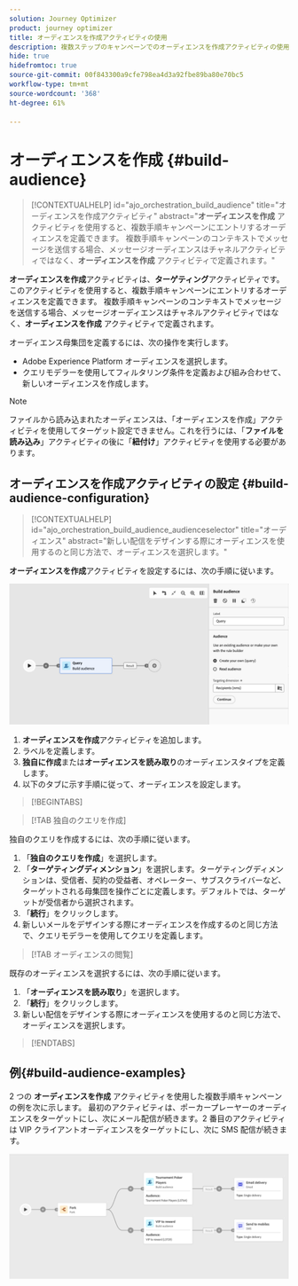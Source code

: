 ```yaml
---
solution: Journey Optimizer
product: journey optimizer
title: オーディエンスを作成アクティビティの使用
description: 複数ステップのキャンペーンでのオーディエンスを作成アクティビティの使用方法を学ぶ
hide: true
hidefromtoc: true
source-git-commit: 00f843300a9cfe798ea4d3a92fbe89ba80e70bc5
workflow-type: tm+mt
source-wordcount: '368'
ht-degree: 61%

---
```


# オーディエンスを作成 {#build-audience}

>[!CONTEXTUALHELP]
>id="ajo_orchestration_build_audience"
>title="オーディエンスを作成アクティビティ"
>abstract="**オーディエンスを作成** アクティビティを使用すると、複数手順キャンペーンにエントリするオーディエンスを定義できます。 複数手順キャンペーンのコンテキストでメッセージを送信する場合、メッセージオーディエンスはチャネルアクティビティではなく、**オーディエンスを作成** アクティビティで定義されます。"

**オーディエンスを作成**&#x200B;アクティビティは、**ターゲティング**&#x200B;アクティビティです。このアクティビティを使用すると、複数手順キャンペーンにエントリするオーディエンスを定義できます。 複数手順キャンペーンのコンテキストでメッセージを送信する場合、メッセージオーディエンスはチャネルアクティビティではなく、**オーディエンスを作成** アクティビティで定義されます。

オーディエンス母集団を定義するには、次の操作を実行します。

* Adobe Experience Platform オーディエンスを選択します。
* クエリモデラーを使用してフィルタリング条件を定義および組み合わせて、新しいオーディエンスを作成します。

>[!NOTE]
>
>ファイルから読み込まれたオーディエンスは、「オーディエンスを作成」アクティビティを使用してターゲット設定できません。これを行うには、「**ファイルを読み込み**」アクティビティの後に「**紐付け**」アクティビティを使用する必要があります。

<!--
The **Build audience** activity can be placed at the beginning of the workflow or after any other activity. Any activity can be placed after the **Build audience**.
-->

## オーディエンスを作成アクティビティの設定 {#build-audience-configuration}

>[!CONTEXTUALHELP]
>id="ajo_orchestration_build_audience_audienceselector"
>title="オーディエンス"
>abstract="新しい配信をデザインする際にオーディエンスを使用するのと同じ方法で、オーディエンスを選択します。"

**オーディエンスを作成**&#x200B;アクティビティを設定するには、次の手順に従います。

![](../assets/workflow-audience.png)

1. **オーディエンスを作成**&#x200B;アクティビティを追加します。
1. ラベルを定義します。
1. **独自に作成**&#x200B;または&#x200B;**オーディエンスを読み取り**&#x200B;のオーディエンスタイプを定義します。
1. 以下のタブに示す手順に従って、オーディエンスを設定します。

>[!BEGINTABS]

>[!TAB 独自のクエリを作成]

独自のクエリを作成するには、次の手順に従います。

1. 「**独自のクエリを作成**」を選択します。
1. 「**ターゲティングディメンション**」を選択します。ターゲティングディメンションは、受信者、契約の受益者、オペレーター、サブスクライバーなど、ターゲットされる母集団を操作ごとに定義します。デフォルトでは、ターゲットが受信者から選択されます。
1. 「**続行**」をクリックします。
1. 新しいメールをデザインする際にオーディエンスを作成するのと同じ方法で、クエリモデラーを使用してクエリを定義します。

>[!TAB オーディエンスの閲覧]

既存のオーディエンスを選択するには、次の手順に従います。

1. 「**オーディエンスを読み取り**」を選択します。
1. 「**続行**」をクリックします。
1. 新しい配信をデザインする際にオーディエンスを使用するのと同じ方法で、オーディエンスを選択します。

>[!ENDTABS]

## 例{#build-audience-examples}

2 つの **オーディエンスを作成** アクティビティを使用した複数手順キャンペーンの例を次に示します。 最初のアクティビティは、ポーカープレーヤーのオーディエンスをターゲットにし、次にメール配信が続きます。2 番目のアクティビティは VIP クライアントオーディエンスをターゲットにし、次に SMS 配信が続きます。

![](../assets/workflow-audience-example.png)
